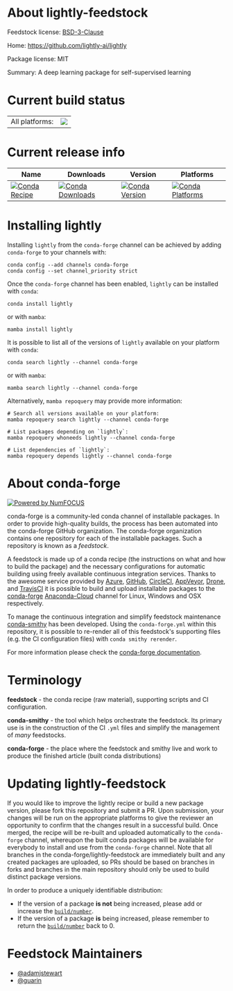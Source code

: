 About lightly-feedstock
=======================

Feedstock license: [BSD-3-Clause](https://github.com/conda-forge/lightly-feedstock/blob/main/LICENSE.txt)

Home: https://github.com/lightly-ai/lightly

Package license: MIT

Summary: A deep learning package for self-supervised learning

Current build status
====================


<table><tr><td>All platforms:</td>
    <td>
      <a href="https://dev.azure.com/conda-forge/feedstock-builds/_build/latest?definitionId=20428&branchName=main">
        <img src="https://dev.azure.com/conda-forge/feedstock-builds/_apis/build/status/lightly-feedstock?branchName=main">
      </a>
    </td>
  </tr>
</table>

Current release info
====================

| Name | Downloads | Version | Platforms |
| --- | --- | --- | --- |
| [![Conda Recipe](https://img.shields.io/badge/recipe-lightly-green.svg)](https://anaconda.org/conda-forge/lightly) | [![Conda Downloads](https://img.shields.io/conda/dn/conda-forge/lightly.svg)](https://anaconda.org/conda-forge/lightly) | [![Conda Version](https://img.shields.io/conda/vn/conda-forge/lightly.svg)](https://anaconda.org/conda-forge/lightly) | [![Conda Platforms](https://img.shields.io/conda/pn/conda-forge/lightly.svg)](https://anaconda.org/conda-forge/lightly) |

Installing lightly
==================

Installing `lightly` from the `conda-forge` channel can be achieved by adding `conda-forge` to your channels with:

```
conda config --add channels conda-forge
conda config --set channel_priority strict
```

Once the `conda-forge` channel has been enabled, `lightly` can be installed with `conda`:

```
conda install lightly
```

or with `mamba`:

```
mamba install lightly
```

It is possible to list all of the versions of `lightly` available on your platform with `conda`:

```
conda search lightly --channel conda-forge
```

or with `mamba`:

```
mamba search lightly --channel conda-forge
```

Alternatively, `mamba repoquery` may provide more information:

```
# Search all versions available on your platform:
mamba repoquery search lightly --channel conda-forge

# List packages depending on `lightly`:
mamba repoquery whoneeds lightly --channel conda-forge

# List dependencies of `lightly`:
mamba repoquery depends lightly --channel conda-forge
```


About conda-forge
=================

[![Powered by
NumFOCUS](https://img.shields.io/badge/powered%20by-NumFOCUS-orange.svg?style=flat&colorA=E1523D&colorB=007D8A)](https://numfocus.org)

conda-forge is a community-led conda channel of installable packages.
In order to provide high-quality builds, the process has been automated into the
conda-forge GitHub organization. The conda-forge organization contains one repository
for each of the installable packages. Such a repository is known as a *feedstock*.

A feedstock is made up of a conda recipe (the instructions on what and how to build
the package) and the necessary configurations for automatic building using freely
available continuous integration services. Thanks to the awesome service provided by
[Azure](https://azure.microsoft.com/en-us/services/devops/), [GitHub](https://github.com/),
[CircleCI](https://circleci.com/), [AppVeyor](https://www.appveyor.com/),
[Drone](https://cloud.drone.io/welcome), and [TravisCI](https://travis-ci.com/)
it is possible to build and upload installable packages to the
[conda-forge](https://anaconda.org/conda-forge) [Anaconda-Cloud](https://anaconda.org/)
channel for Linux, Windows and OSX respectively.

To manage the continuous integration and simplify feedstock maintenance
[conda-smithy](https://github.com/conda-forge/conda-smithy) has been developed.
Using the ``conda-forge.yml`` within this repository, it is possible to re-render all of
this feedstock's supporting files (e.g. the CI configuration files) with ``conda smithy rerender``.

For more information please check the [conda-forge documentation](https://conda-forge.org/docs/).

Terminology
===========

**feedstock** - the conda recipe (raw material), supporting scripts and CI configuration.

**conda-smithy** - the tool which helps orchestrate the feedstock.
                   Its primary use is in the construction of the CI ``.yml`` files
                   and simplify the management of *many* feedstocks.

**conda-forge** - the place where the feedstock and smithy live and work to
                  produce the finished article (built conda distributions)


Updating lightly-feedstock
==========================

If you would like to improve the lightly recipe or build a new
package version, please fork this repository and submit a PR. Upon submission,
your changes will be run on the appropriate platforms to give the reviewer an
opportunity to confirm that the changes result in a successful build. Once
merged, the recipe will be re-built and uploaded automatically to the
`conda-forge` channel, whereupon the built conda packages will be available for
everybody to install and use from the `conda-forge` channel.
Note that all branches in the conda-forge/lightly-feedstock are
immediately built and any created packages are uploaded, so PRs should be based
on branches in forks and branches in the main repository should only be used to
build distinct package versions.

In order to produce a uniquely identifiable distribution:
 * If the version of a package **is not** being increased, please add or increase
   the [``build/number``](https://docs.conda.io/projects/conda-build/en/latest/resources/define-metadata.html#build-number-and-string).
 * If the version of a package **is** being increased, please remember to return
   the [``build/number``](https://docs.conda.io/projects/conda-build/en/latest/resources/define-metadata.html#build-number-and-string)
   back to 0.

Feedstock Maintainers
=====================

* [@adamjstewart](https://github.com/adamjstewart/)
* [@guarin](https://github.com/guarin/)


